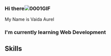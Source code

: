 ### Hi there![0001GIF](https://user-images.githubusercontent.com/64326133/219596129-5d25dfa7-b4f3-4899-b8c1-70a641fdad22.gif)
  My Name is Vaida Aurel

### I'm currently learning Web Development

## Skills


<!--
**vaidanicu/vaidanicu** is a ✨ _special_ ✨ repository because its `README.md` (this file) appears on your GitHub profile.

Here are some ideas to get you started:

- 🔭 I’m currently working on ...
- 🌱 I’m currently learning ...
- 👯 I’m looking to collaborate on ...
- 🤔 I’m looking for help with ...
- 💬 Ask me about ...
- 📫 How to reach me: ...
- 😄 Pronouns: ...
- ⚡ Fun fact: ...
-->
